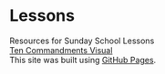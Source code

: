 # Lessons
Resources for Sunday School Lessons  
[Ten Commandments Visual](Ten%20Commandments%20Visual.pdf)   
This site was built using [GitHub Pages](https://pages.github.com/).
